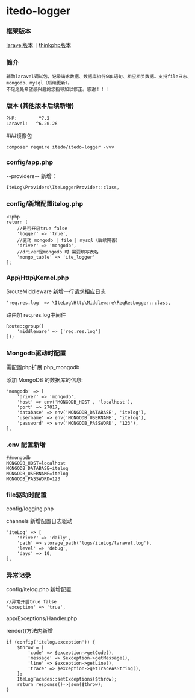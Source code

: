# itedo-logger

### 框架版本
<a href="https://github.com/hzp0szl/itedo-logger">laravel版本</a>
` | `
<a href="https://github.com/hzp0szl/think-itedo-logger">thinkphp版本</a>

### 简介
	辅助laravel调试包，记录请求数据、数据库执行SQL语句、相应相关数据。支持file日志、mongodb、mysql（后续更新）。
	不足之处希望感兴趣的您指导加以修正。感谢！！！

### 版本 (其他版本后续新增)
```
PHP:        ^7.2
Laravel:   ^6.20.26
```

###镜像包
```
composer require itedo/itedo-logger -vvv
```

### config/app.php
--providers--
新增：
```
IteLog\Providers\IteLoggerProvider::class,
```

### config/新增配置itelog.php
```
<?php
return [
    //是否开启true false
    'logger' => 'true',
    //驱动 mongodb | file | mysql（后续完善）
    'driver' => 'mongodb',
    //driver是mongodb 时 需要填写表名
    'mongo_table' => 'ite_logger'
];
```

### App\Http\Kernel.php
$routeMiddleware 新增一行请求相应日志
```
'req.res.log' => \IteLog\Http\Middleware\ReqResLogger::class,
```
路由加 req.res.log中间件
```
Route::group([
    'middleware' => ['req.res.log']
]);
```

### Mongodb驱动时配置
需配置php扩展  php_mongodb

添加 MongoDB 的数据库的信息:
```
'mongodb' => [
    'driver' => 'mongodb',
    'host' => env('MONGODB_HOST', 'localhost'),
    'port' => 27017,
    'database' => env('MONGODB_DATABASE', 'itelog'),
    'username' => env('MONGODB_USERNAME', 'itelog'),
    'password' => env('MONGODB_PASSWORD', '123'),
],
```

### .env 配置新增
```
##mongodb
MONGODB_HOST=localhost
MONGODB_DATABASE=itelog
MONGODB_USERNAME=itelog
MONGODB_PASSWORD=123
```

### file驱动时配置
config/logging.php

channels 新增配置日志驱动
```
'iteLog' => [
    'driver' => 'daily',
    'path' => storage_path('logs/iteLog/laravel.log'),
    'level' => 'debug',
    'days' => 10,
],
```

### 异常记录
config/itelog.php
新增配置
```
//异常开启true false
'exception' => 'true',

```
app/Exceptions/Handler.php

render()方法内新增
```
if (config('itelog.exception')) {
    $throw = [
        'code' => $exception->getCode(),
        'message' => $exception->getMessage(),
        'line' => $exception->getLine(),
        'trace' => $exception->getTraceAsString(),
    ];
    IteLogFacades::setExceptions($throw);
    return response()->json($throw);
}
```

